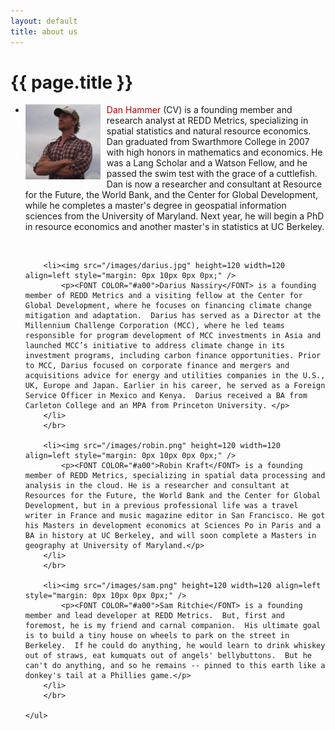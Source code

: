 ```yaml
---
layout: default
title: about us
---
```


{{ page.title }}
================

<div id="person">
	<ul class="person">
		<li><img src="/images/dan.png" height=120 width=120 align=left style="margin: 0px 10px 0px 0px;" /> 
			<p><FONT COLOR="#a00">Dan Hammer</FONT> (<a style="text-decoration:none" href="http://dl.dropbox.com/u/5365589/hammer-cv.pdf">CV</a>) is a founding member and research analyst at REDD Metrics, specializing in spatial statistics and natural resource economics.  Dan graduated from Swarthmore College in 2007 with high honors in mathematics and economics. He was a Lang Scholar and a Watson Fellow, and he passed the swim test with the grace of a cuttlefish.  Dan is now a researcher and consultant at Resource for the Future, the World Bank, and the Center for Global Development, while he completes a master's degree in geospatial information sciences from the University of Maryland.  Next year, he will begin a PhD in resource economics and another master's in statistics at UC Berkeley. </p>
		</li> 
		</br>
		
		<li><img src="/images/darius.jpg" height=120 width=120 align=left style="margin: 0px 10px 0px 0px;" /> 
			<p><FONT COLOR="#a00">Darius Nassiry</FONT> is a founding member of REDD Metrics and a visiting fellow at the Center for Global Development, where he focuses on financing climate change mitigation and adaptation.  Darius has served as a Director at the Millennium Challenge Corporation (MCC), where he led teams responsible for program development of MCC investments in Asia and launched MCC’s initiative to address climate change in its investment programs, including carbon finance opportunities. Prior to MCC, Darius focused on corporate finance and mergers and acquisitions advice for energy and utilities companies in the U.S., UK, Europe and Japan. Earlier in his career, he served as a Foreign Service Officer in Mexico and Kenya.  Darius received a BA from Carleton College and an MPA from Princeton University. </p>
		</li> 
		</br>
		
		<li><img src="/images/robin.png" height=120 width=120 align=left style="margin: 0px 10px 0px 0px;" /> 
			<p><FONT COLOR="#a00">Robin Kraft</FONT> is a founding member of REDD Metrics, specializing in spatial data processing and analysis in the cloud. He is a researcher and consultant at Resources for the Future, the World Bank and the Center for Global Development, but in a previous professional life was a travel writer in France and music magazine editor in San Francisco. He got his Masters in development economics at Sciences Po in Paris and a BA in history at UC Berkeley, and will soon complete a Masters in geography at University of Maryland.</p>
		</li> 
		</br>
		
		<li><img src="/images/sam.png" height=120 width=120 align=left style="margin: 0px 10px 0px 0px;" /> 
			<p><FONT COLOR="#a00">Sam Ritchie</FONT> is a founding member and lead developer at REDD Metrics.  But, first and foremost, he is my friend and carnal companion.  His ultimate goal is to build a tiny house on wheels to park on the street in Berkeley.  If he could do anything, he would learn to drink whiskey out of straws, eat kumquats out of angels' bellybuttons.  But he can't do anything, and so he remains -- pinned to this earth like a donkey's tail at a Phillies game.</p>
		</li> 
		</br>
		
	</ul>
</div>


<!--  -->

